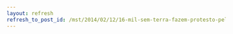 ```yaml
---
layout: refresh
refresh_to_post_id: /mst/2014/02/12/16-mil-sem-terra-fazem-protesto-pela-reforma-agrria-em-braslia
---
```

